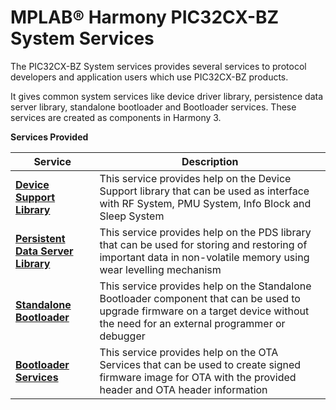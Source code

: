 # MPLAB® Harmony PIC32CX-BZ System Services

The PIC32CX-BZ System services provides several services to protocol developers and application users which use PIC32CX-BZ products.

It gives common system services like device driver library, persistence data server library, standalone bootloader and Bootloader services. These services are created as components in Harmony 3.

**Services Provided**

|Service|Description|
|-------|-----------|
|**[Device Support Library](GUID-2167300F-6A96-440E-83CA-FC9C0C259914.md)**|This service provides help on the Device Support library that can be used as interface with RF System, PMU System, Info Block and Sleep System|
|**[Persistent Data Server Library](GUID-D08C61D1-8CD6-4D2F-B74D-E58784C9042B.md)**|This service provides help on the PDS library that can be used for storing and restoring of important data in non-volatile memory using wear levelling mechanism|
|**[Standalone Bootloader](GUID-A04B5B1F-202B-4944-B18F-13E4857CC3CD.md)**|This service provides help on the Standalone Bootloader component that can be used to upgrade firmware on a target device without the need for an external programmer or debugger|
|**[Bootloader Services](GUID-E95D4418-FDD2-49A3-999F-6EFBA54DDA3D.md)**|This service provides help on the OTA Services that can be used to create signed firmware image for OTA with the provided header and OTA header information|

